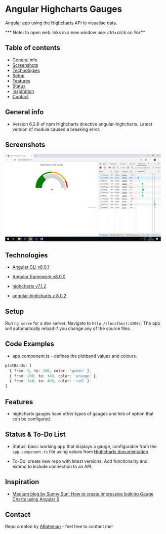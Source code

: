 # Angular Highcharts Gauges

Angular app using the [Highcharts](https://www.highcharts.com/) API to visualise data.

*** Note: to open web links in a new window use: _ctrl+click on link_**

## Table of contents

* [General info](#general-info)
* [Screenshots](#screenshots)
* [Technologies](#technologies)
* [Setup](#setup)
* [Features](#features)
* [Status](#status)
* [Inspiration](#inspiration)
* [Contact](#contact)

## General info

* Version 6.2.6 of npm Highcharts directive angular-highcharts. Latest version of module caused a breaking error.

## Screenshots

![Example screenshot](./img/gauge.png)

## Technologies

* [Angular CLI v8.0.1](https://github.com/angular/angular-cli)

* [Angular framework v8.0.0](https://angular.io/)

* [highcharts v7.1.2](https://www.highcharts.com/)

* [angular-highcharts v 8.0.2](https://www.npmjs.com/package/angular-highcharts)

## Setup

Run `ng serve` for a dev server. Navigate to `http://localhost:4200/`. The app will automatically reload if you change any of the source files.

## Code Examples

* app.component.ts - defines the plotband values and colours.

```typescript
plotBands: [
  { from: 0, to: 200, color: 'green' },
  { from: 200, to: 340, color: 'orange' },
  { from: 340, to: 400, color: 'red' }
]
```

## Features

* highcharts gauges have other types of gauges and lots of option that can be configured.

## Status & To-Do List

* Status: basic working app that displays a gauge, configurable from the `app.component.ts` file using values from [Highcharts documentation](https://api.highcharts.com/highcharts/chart#).

* To-Do: create new repo with latest versions. Add functionality and extend to include connection to an API.

## Inspiration

* [Medium blog by Sunny Sun: How to create impressive looking Gauge Charts using Angular 6](https://medium.com/@sunnysun_5694/how-to-create-impressive-looking-gauge-charts-using-angular-6-8f91dfd6fc5c)

## Contact

Repo created by [ABateman](https://www.andrewbateman.org) - feel free to contact me!
